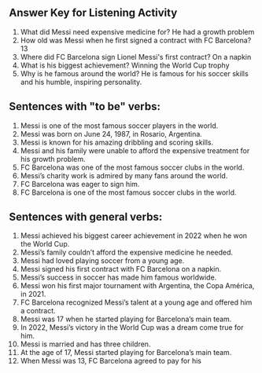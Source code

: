 ## Answer Key for Listening Activity ##
1. What did Messi need expensive medicine for? He had a growth problem
2. How old was Messi when he first signed a contract with FC Barcelona? 13
3. Where did FC Barcelona sign Lionel Messi's first contract? On a napkin
4. What is his biggest achievement? Winning the World Cup trophy
5. Why is he famous around the world? He is famous for his soccer skills and his humble, inspiring personality.

## Sentences with "to be" verbs:
1. Messi is one of the most famous soccer players in the world.
2. Messi was born on June 24, 1987, in Rosario, Argentina.
3. Messi is known for his amazing dribbling and scoring skills.
4. Messi and his family were unable to afford the expensive treatment for his growth problem.
5. FC Barcelona was one of the most famous soccer clubs in the world.
6. Messi’s charity work is admired by many fans around the world.
7. FC Barcelona was eager to sign him.
8. FC Barcelona is one of the most famous soccer clubs in the world.

## Sentences with general verbs:
1. Messi achieved his biggest career achievement in 2022 when he won the World Cup.
2. Messi’s family couldn’t afford the expensive medicine he needed.
3. Messi had loved playing soccer from a young age.
4. Messi signed his first contract with FC Barcelona on a napkin.
5. Messi’s success in soccer has made him famous worldwide.
6. Messi won his first major tournament with Argentina, the Copa América, in 2021.
7. FC Barcelona recognized Messi’s talent at a young age and offered him a contract.
8. Messi was 17 when he started playing for Barcelona’s main team.
9. In 2022, Messi’s victory in the World Cup was a dream come true for him.
10. Messi is married and has three children.
11. At the age of 17, Messi started playing for Barcelona’s main team.
12. When Messi was 13, FC Barcelona agreed to pay for his
